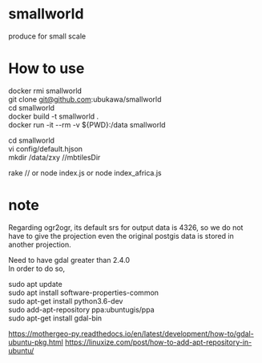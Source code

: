 # smallworld
produce for small scale  


# How to use
docker rmi smallworld  
git clone git@github.com:ubukawa/smallworld  
cd smallworld  
docker build -t smallworld .  
docker run -it --rm -v ${PWD}:/data smallworld  
 
cd smallworld  
vi config/default.hjson  
mkdir /data/zxy   //mbtilesDir

rake // or node index.js or node index_africa.js  


# note
Regarding ogr2ogr, its default srs for output data is 4326, so we do not have to give the projection even the original postgis data is stored in another projection.     
  
Need to have gdal greater than 2.4.0  
In order to do so,   

sudo apt update  
sudo apt install software-properties-common  
sudo apt-get install python3.6-dev  
sudo add-apt-repository ppa:ubuntugis/ppa  
sudo apt-get install gdal-bin  


https://mothergeo-py.readthedocs.io/en/latest/development/how-to/gdal-ubuntu-pkg.html
https://linuxize.com/post/how-to-add-apt-repository-in-ubuntu/